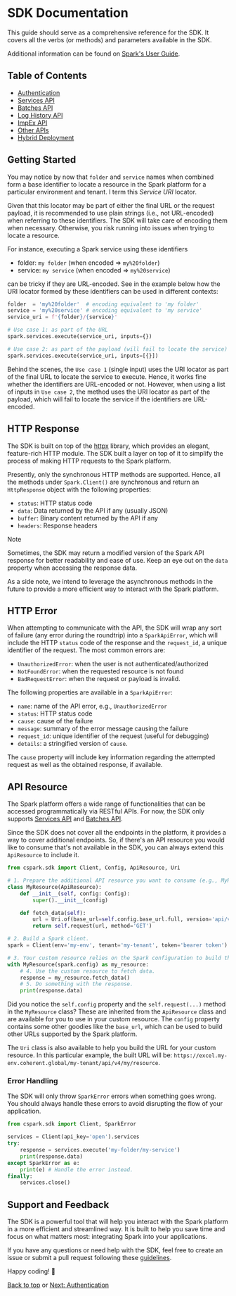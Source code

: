 # SDK Documentation

This guide should serve as a comprehensive reference for the SDK. It covers all
the verbs (or methods) and parameters available in the SDK.

Additional information can be found on [Spark's User Guide](https://docs.coherent.global).

## Table of Contents

- [Authentication](./authentication.md)
- [Services API](./services.md)
- [Batches API](./batches.md)
- [Log History API](./history.md)
- [ImpEx API](./impex.md)
- [Other APIs](./misc.md)
- [Hybrid Deployment](./hybrid.md)

## Getting Started

You may notice by now that `folder` and `service` names when combined form a
base identifier to locate a resource in the Spark platform for a particular
environment and tenant. I term this _Service URI_ locator.

Given that this locator may be part of either the final URL or the request payload,
it is recommended to use plain strings (i.e., not URL-encoded) when referring to
these identifiers.
The SDK will take care of encoding them when necessary. Otherwise, you risk running
into issues when trying to locate a resource.

For instance, executing a Spark service using these identifiers

- folder: `my folder` (when encoded => `my%20folder`)
- service: `my service` (when encoded => `my%20service`)

can be tricky if they are URL-encoded. See in the example below how the URI locator
formed by these identifiers can be used in different contexts:

```py
folder  = 'my%20folder'  # encoding equivalent to 'my folder'
service = 'my%20service' # encoding equivalent to 'my service'
service_uri = f'{folder}/{service}'

# Use case 1: as part of the URL
spark.services.execute(service_uri, inputs={})

# Use case 2: as part of the payload (will fail to locate the service)
spark.services.execute(service_uri, inputs=[{}])
```

Behind the scenes, the `Use case 1` (single input) uses the URI locator as part of
the final URL to locate the service to execute. Hence, it works fine whether the
identifiers are URL-encoded or not. However, when using a list of inputs in `Use case 2`,
the method uses the URI locator as part of the payload, which will fail to locate
the service if the identifiers are URL-encoded.

## HTTP Response

The SDK is built on top of the [httpx](https://pypi.org/project/httpx) library,
which provides an elegant, feature-rich HTTP module. The SDK built a layer
on top of it to simplify the process of making HTTP requests to the Spark platform.

Presently, only the synchronous HTTP methods are supported. Hence, all the methods
under `Spark.Client()` are synchronous and return an `HttpResponse` object with
the following properties:

- `status`: HTTP status code
- `data`: Data returned by the API if any (usually JSON)
- `buffer`: Binary content returned by the API if any
- `headers`: Response headers

> [!NOTE]
> Sometimes, the SDK may return a modified version of the Spark API response for
> better readability and ease of use. Keep an eye out on the `data` property
> when accessing the response data.
>
> As a side note, we intend to leverage the asynchronous methods in the future
> to provide a more efficient way to interact with the Spark platform.

## HTTP Error

When attempting to communicate with the API, the SDK will wrap any sort of failure
(any error during the roundtrip) into a `SparkApiError`, which will include
the HTTP `status` code of the response and the `request_id`, a unique identifier
of the request. The most common errors are:

- `UnauthorizedError`: when the user is not authenticated/authorized
- `NotFoundError`: when the requested resource is not found
- `BadRequestError`: when the request or payload is invalid.

The following properties are available in a `SparkApiError`:

- `name`: name of the API error, e.g., `UnauthorizedError`
- `status`: HTTP status code
- `cause`: cause of the failure
- `message`: summary of the error message causing the failure
- `request_id`: unique identifier of the request (useful for debugging)
- `details`: a stringified version of `cause`.

The `cause` property will include key information regarding the attempted request
as well as the obtained response, if available.

## API Resource

The Spark platform offers a wide range of functionalities that can be accessed
programmatically via RESTful APIs. For now, the SDK only supports [Services API](./services.md)
and [Batches API](./batches.md).

Since the SDK does not cover all the endpoints in the platform, it provides a way
to cover additional endpoints. So, if there's an API resource you would like to
consume that's not available in the SDK, you can always extend this `ApiResource`
to include it.

```py
from cspark.sdk import Client, Config, ApiResource, Uri

# 1. Prepare the additional API resource you want to consume (e.g., MyResource).
class MyResource(ApiResource):
    def __init__(self, config: Config):
        super().__init__(config)

    def fetch_data(self):
        url = Uri.of(base_url=self.config.base_url.full, version='api/v4', endpoint='my/resource')
        return self.request(url, method='GET')

# 2. Build a Spark client.
spark = Client(env='my-env', tenant='my-tenant', token='bearer token')

# 3. Your custom resource relies on the Spark configuration to build the request.
with MyResource(spark.config) as my_resource:
    # 4. Use the custom resource to fetch data.
    response = my_resource.fetch_data()
    # 5. Do something with the response.
    print(response.data)
```

Did you notice the `self.config` property and the `self.request(...)` method in the
`MyResource` class? These are inherited from the `ApiResource` class and are
available for you to use in your custom resource. The `config` property contains
some other goodies like the `base_url`, which can be used to build other URLs
supported by the Spark platform.

The `Uri` class is also available to help you build the URL for your custom resource.
In this particular example, the built URL will be: `https://excel.my-env.coherent.global/my-tenant/api/v4/my/resource`.

### Error Handling

The SDK will only throw `SparkError` errors when something goes wrong. You should
always handle these errors to avoid disrupting the flow of your application.

```py
from cspark.sdk import Client, SparkError

services = Client(api_key='open').services
try:
    response = services.execute('my-folder/my-service')
    print(response.data)
except SparkError as e:
    print(e) # Handle the error instead.
finally:
    services.close()
```

## Support and Feedback

The SDK is a powerful tool that will help you interact with the Spark platform
in a more efficient and streamlined way. It is built to help you save time and
focus on what matters most: integrating Spark into your applications.

If you have any questions or need help with the SDK, feel free to create an issue
or submit a pull request following these [guidelines](../CONTRIBUTING.md).

Happy coding! 🚀

[Back to top](#sdk-documentation) or [Next: Authentication](./authentication.md)
